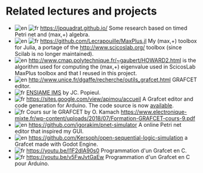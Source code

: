 # Related lectures and projects

- ![en](https://lecrapouille.github.io/icons/en.png) ![fr](https://lecrapouille.github.io/icons/fr.png) https://jpquadrat.github.io/ Some research based on timed Petri net
  and (max,+) algebra.
- ![en](https://lecrapouille.github.io/icons/en.png) ![fr](https://lecrapouille.github.io/icons/fr.png) https://github.com/Lecrapouille/MaxPlus.jl My (max,+) toolbox for
  Julia, a portage of the http://www.scicoslab.org/ toolbox (since Scilab is no
  longer maintained).
- ![en](https://lecrapouille.github.io/icons/en.png) http://www.cmap.polytechnique.fr/~gaubert/HOWARD2.html is the algorithm used
  for computing the (max,+) eigenvalue used in ScicosLab MaxPlus toolbox and
  that I reused in this project.
- ![en](https://lecrapouille.github.io/icons/en.png) http://www.unice.fr/dgaffe/recherche/outils_grafcet.html GRAFCET editor.
- ![fr](https://lecrapouille.github.io/icons/fr.png) [ENSIAME IMS](https://www.fichier-pdf.fr/2014/06/16/cours-api-ims-2014-v1/) by JC. Popieul.
- ![fr](https://lecrapouille.github.io/icons/fr.png) https://sites.google.com/view/apimou/accueil A Grafcet editor and code
  generation for Arduino. The code source is now [available](https://sites.google.com/view/apimou/sources?authuser=0).
- ![fr](https://lecrapouille.github.io/icons/fr.png) Cours sur le GRAFCET by O. Kamach
  https://www.electronique-mixte.fr/wp-content/uploads/2018/07/Formation-GRAFCET-cours-9.pdf
- ![en](https://lecrapouille.github.io/icons/en.png) https://github.com/igorakim/pnet-simulator A online Petri net editor that
  inspired my GUI.
- ![en](https://lecrapouille.github.io/icons/en.png) https://github.com/Kersoph/open-sequential-logic-simulation a Grafcet made
  with Godot Engine.
- ![fr](https://lecrapouille.github.io/icons/fr.png) https://youtu.be/l1F2dIA90s0 Programmation d'un Grafcet en C.
- ![fr](https://lecrapouille.github.io/icons/fr.png) https://youtu.be/v5FwJvtGaEw Programmation d'un Grafcet en C pour Arduino.
